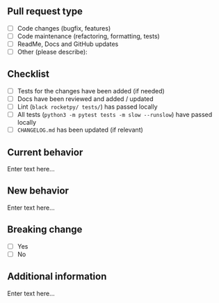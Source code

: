 <!-- You are awesome! Your contribution to RocketPy is fundamental in our endeavour to create the next generation solution for rocketry trajectory simulation! -->

<!-- You may use this template to describe your Pull Request. But if you believe there is a better way to express yourself, don't hesitate! -->

## Pull request type
<!-- Remove unchecked box items. -->

- [ ] Code changes (bugfix, features)
- [ ] Code maintenance (refactoring, formatting, tests)
- [ ] ReadMe, Docs and GitHub updates
- [ ] Other (please describe):

## Checklist
<!-- Remove irrelevant items to this PR. -->

- [ ] Tests for the changes have been added (if needed)
- [ ] Docs have been reviewed and added / updated
- [ ] Lint (`black rocketpy/ tests/`) has passed locally 
- [ ] All tests (`python3 -m pytest tests -m slow --runslow`) have passed locally
- [ ] `CHANGELOG.md` has been updated (if relevant)

## Current behavior
<!-- Describe current behavior or link to an issue. -->

Enter text here...

## New behavior
<!-- Describe changes introduced by this PR. -->

Enter text here...

## Breaking change
<!-- If this introduces a breaking change, please describe the impact and migration path for existing applications below. Remove the unchecked box item. -->

- [ ] Yes
- [ ] No

## Additional information
<!-- Include any relevant details or screenshots. If none, remove this section. -->

Enter text here...
